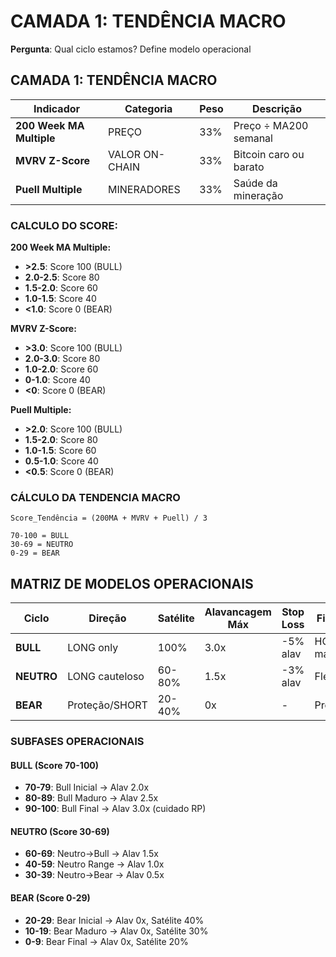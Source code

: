 # CAMADA 1: TENDÊNCIA MACRO
**Pergunta**: Qual ciclo estamos? Define modelo operacional

## CAMADA 1: TENDÊNCIA MACRO

| Indicador | Categoria | Peso | Descrição |
|-----------|-----------|------|-----------|
| **200 Week MA Multiple** | PREÇO | 33% | Preço ÷ MA200 semanal |
| **MVRV Z-Score** | VALOR ON-CHAIN | 33% | Bitcoin caro ou barato |
| **Puell Multiple** | MINERADORES | 33% | Saúde da mineração |

### CALCULO DO SCORE:

**200 Week MA Multiple:**
- **>2.5**: Score 100 (BULL)
- **2.0-2.5**: Score 80
- **1.5-2.0**: Score 60
- **1.0-1.5**: Score 40
- **<1.0**: Score 0 (BEAR)

**MVRV Z-Score:**
- **>3.0**: Score 100 (BULL)
- **2.0-3.0**: Score 80
- **1.0-2.0**: Score 60
- **0-1.0**: Score 40
- **<0**: Score 0 (BEAR)

**Puell Multiple:**
- **>2.0**: Score 100 (BULL)
- **1.5-2.0**: Score 80
- **1.0-1.5**: Score 60
- **0.5-1.0**: Score 40
- **<0.5**: Score 0 (BEAR)

### CÁLCULO DA TENDENCIA MACRO
```
Score_Tendência = (200MA + MVRV + Puell) / 3

70-100 = BULL
30-69 = NEUTRO  
0-29 = BEAR
```

## MATRIZ DE MODELOS OPERACIONAIS

| Ciclo | Direção | Satélite | Alavancagem Máx | Stop Loss | Filosofia |
|-------|---------|----------|-----------------|-----------|-----------|
| **BULL** | LONG only | 100% | 3.0x | -5% alav | HOLD máximo |
| **NEUTRO** | LONG cauteloso | 60-80% | 1.5x | -3% alav | Flexível |
| **BEAR** | Proteção/SHORT | 20-40% | 0x | - | Preservar |

### SUBFASES OPERACIONAIS

#### BULL (Score 70-100)
- **70-79**: Bull Inicial → Alav 2.0x
- **80-89**: Bull Maduro → Alav 2.5x
- **90-100**: Bull Final → Alav 3.0x (cuidado RP)

#### NEUTRO (Score 30-69)
- **60-69**: Neutro→Bull → Alav 1.5x
- **40-59**: Neutro Range → Alav 1.0x
- **30-39**: Neutro→Bear → Alav 0.5x

#### BEAR (Score 0-29)
- **20-29**: Bear Inicial → Alav 0x, Satélite 40%
- **10-19**: Bear Maduro → Alav 0x, Satélite 30%
- **0-9**: Bear Final → Alav 0x, Satélite 20%



